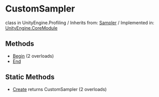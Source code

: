 # CustomSampler
class in UnityEngine.Profiling
 / Inherits from: <a href="https://docs.unity3d.com/6000.0/Documentation/ScriptReference/Sampler.html">Sampler</a> / Implemented in: <a href="https://docs.unity3d.com/6000.0/Documentation/ScriptReference/UnityEngine.CoreModule.html">UnityEngine.CoreModule</a>
## Methods
- <a href="https://docs.unity3d.com/6000.0/Documentation/ScriptReference/CustomSampler.Begin.html">Begin</a> (2 overloads)
- <a href="https://docs.unity3d.com/6000.0/Documentation/ScriptReference/CustomSampler.End.html">End</a>
## Static Methods
- <a href="https://docs.unity3d.com/6000.0/Documentation/ScriptReference/CustomSampler.Create.html">Create</a> returns CustomSampler (2 overloads)
